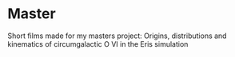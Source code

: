 # Master
Short films made for my masters project: Origins, distributions and kinematics of circumgalactic O VI in the Eris simulation
